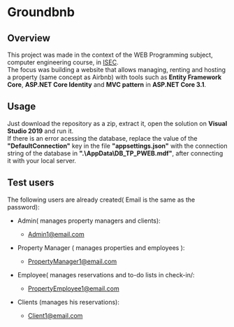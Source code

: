 # Groundbnb

## Overview

This project was made in the context of the WEB Programming subject, computer engineering course, in [ISEC](https://www.isec.pt/PT/Default.aspx).  
The focus was building a website that allows managing, renting and hosting a property (same concept as Airbnb) with tools such as **Entity Framework Core**, **ASP.NET Core Identity** and **MVC pattern**  in **ASP.NET Core 3.1**.

## Usage

Just download the repository as a zip, extract it, open the solution on **Visual Studio 2019** and run it.  
If there is an error acessing the database, replace the value of the **"DefaultConnection"** key in the file **"appsettings.json"** with the connection string of the database in  **".\AppData\DB_TP_PWEB.mdf"**, after connecting it with your local server.


## Test users

 The following users are already created( Email is the same as the password):  
 
- Admin( manages property managers and clients):
  - Admin1@email.com
  
- Property Manager ( manages properties and employees ):
  - PropertyManager1@email.com
  
- Employee( manages reservations and to-do lists in check-in/:
  - PropertyEmployee1@email.com
- Clients (manages his reservations):
  - Client1@email.com


 
